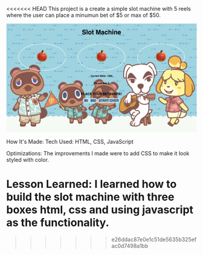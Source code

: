 <<<<<<< HEAD
This project is a create a simple slot machine with 5 reels where the user can place a minumun bet of $5 or max of $50.

<img src="slotmachine.png">

How It's Made:
Tech Used: HTML, CSS, JavaScript

Optimizations:
The improvements I made were to add CSS to make it look styled with color.

Lesson Learned:
I learned how to build the slot machine with three boxes html, css and using javascript as the functionality.
=======

>>>>>>> e26ddac87e0e1c51de5635b325efac0d7498a1bb
